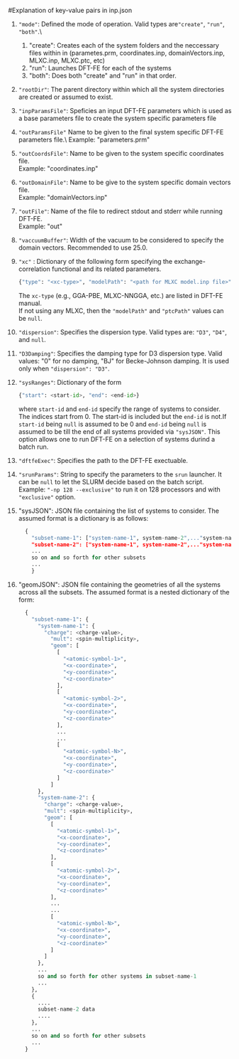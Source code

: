 #Explanation of key-value pairs in inp.json

1. `"mode"`: Defined the mode of operation. Valid types are`"create"`, `"run"`, `"both"`.\ 

    1. "create": Creates each of the system folders and the neccessary files within in 
       (parametes.prm, coordinates.inp, domainVectors.inp, MLXC.inp, MLXC.ptc, etc)
    2. "run": Launches DFT-FE for each of the systems
    3. "both": Does both "create" and "run" in that order.

2. `"rootDir"`: The parent directory within which all the system directories are created or assumed to exist.

3. `"inpParamsFile"`: Speficies an input DFT-FE parameters which is used as a base parameters file 
    to create the system specific parameters file 

4. `"outParamsFile"` Name to be given to the final system specific DFT-FE parameters file.\ 
   Example: "parameters.prm"
  
5. `"outCoordsFile"`: Name to be given to the system specific coordinates file.\
   Example: "coordinates.inp"
  
6. `"outDomainFile"`: Name to be give to the system specific domain vectors file.\
   Example: "domainVectors.inp"

7. `"outFile"`: Name of the file to redirect stdout and stderr while running DFT-FE.\
   Example: "out"

7. `"vaccuumBuffer"`: Width of the vacuum to be considered to specify the domain vectors.
   Recommended to use 25.0.
  
8. `"xc"` : Dictionary of the following form specifying the exchange-correlation functional and its related parameters. 
   ```python
   {"type": "<xc-type>", "modelPath": "<path for MLXC model.inp file>", "ptcPath": "<path for MLXC .ptc file>"}
   ```
   The `xc-type` (e.g., GGA-PBE, MLXC-NNGGA, etc.) are listed in DFT-FE manual.\
   If not using any MLXC, then the `"modelPath"` and `"ptcPath"` values can be `null`.

9. `"dispersion"`: Specifies the dispersion type. Valid types are: `"D3"`, `"D4"`, and `null`.

10. `"D3Damping"`: Specifies the damping type for D3 dispersion type. Valid values: "0" for no damping,  "BJ" for Becke-Johnson damping. It is used only when `"dispersion": "D3"`.
  
11. `"sysRanges"`: Dictionary of the form
    ```python
    {"start": <start-id>, "end": <end-id>}
    ``` 
    where `start-id` and `end-id` specify the range of systems to consider. The indices start from 0. The start-id is included but the `end-id` is not.If `start-id` being `null` is assumed to be 0 and `end-id` being `null` is assumed to be till the end of all systems provided via `"sysJSON"`. This option allows one to run DFT-FE on a selection of systems durind a batch run.

12. `"dftfeExec"`: Specifies the path to the DFT-FE exectuable. 

13. `"srunParams"`: String to specify the parameters to the `srun` launcher. It can be `null` to let the SLURM decide based on the batch script.\
    Example: `"-np 128 --exclusive"` to run it on 128 processors and with `"exclusive"` option. 

12. "sysJSON": JSON file containing the list of systems to consider. The assumed format is a dictionary is as follows:
    ```python
      { 
        "subset-name-1": ["system-name-1", system-name-2",..."system-name-2"],
        "subset-name-2": ["system-name-1", system-name-2",..."system-name-2"],
        ...
        so on and so forth for other subsets
        ...
        }
    ```
13. "geomJSON": JSON file containing the geometries of all the systems across all the subsets. The assumed format is a nested dictionary of the form:
    ```python
      {
        "subset-name-1": {
          "system-name-1": {
            "charge": <charge-value>,
              "mult": <spin-multiplicity>,
              "geom": [
                [
                  "<atomic-symbol-1>",
                  "<x-coordinate>",
                  "<y-coordinate>",
                  "<z-coordinate>"
                ],
                [
                  "<atomic-symbol-2>",
                  "<x-coordinate>",
                  "<y-coordinate>",
                  "<z-coordinate>"
                ],
                ...
                ...
                [
                  "<atomic-symbol-N>",
                  "<x-coordinate>",
                  "<y-coordinate>",
                  "<z-coordinate>"
                ]
              ]
          },
          "system-name-2": {
            "charge": <charge-value>,
            "mult": <spin-multiplicity>,
            "geom": [
              [
                "<atomic-symbol-1>",
                "<x-coordinate>",
                "<y-coordinate>",
                "<z-coordinate>"
              ],
              [
                "<atomic-symbol-2>",
                "<x-coordinate>",
                "<y-coordinate>",
                "<z-coordinate>"
              ],
              ...
              ...
              [
                "<atomic-symbol-N>",
                "<x-coordinate>",
                "<y-coordinate>",
                "<z-coordinate>"
              ]
            ]
          },
          ...
          so and so forth for other systems in subset-name-1
          ...
        },
        {
          ....
          subset-name-2 data
          ....
        },
        ...
        so on and so forth for other subsets
        ...
      }
    ```
